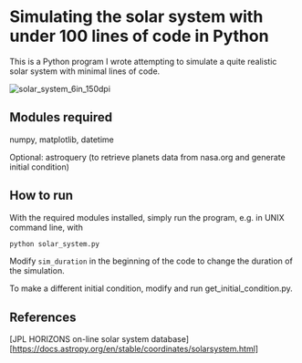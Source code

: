 # Simulating the solar system with under 100 lines of code in Python

This is a Python program I wrote attempting to simulate a quite
realistic solar system with minimal lines of code.

![solar_system_6in_150dpi](https://user-images.githubusercontent.com/24463821/90344480-44543f00-dfe8-11ea-9b99-a640c0f26136.gif)

## Modules required

numpy, matplotlib, datetime

Optional: astroquery (to retrieve planets data from nasa.org and generate initial condition)

## How to run
With the required modules installed, simply run the program, e.g. in UNIX command line, with
```bash
python solar_system.py
```
Modify `sim_duration` in the beginning of the code to change the duration of the simulation.

To make a different initial condition, modify and run get_initial_condition.py.

## References

[JPL HORIZONS on-line solar system database][https://docs.astropy.org/en/stable/coordinates/solarsystem.html]

